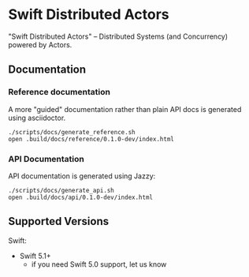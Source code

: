 
# Swift Distributed Actors

"Swift Distributed Actors" – Distributed Systems (and Concurrency) powered by Actors.

## Documentation

### Reference documentation

A more "guided" documentation rather than plain API docs is generated using asciidoctor.

```
./scripts/docs/generate_reference.sh
open .build/docs/reference/0.1.0-dev/index.html
```

### API Documentation

API documentation is generated using Jazzy:

```
./scripts/docs/generate_api.sh
open .build/docs/api/0.1.0-dev/index.html
```

## Supported Versions

Swift: 

- Swift 5.1+
  - if you need Swift 5.0 support, let us know
